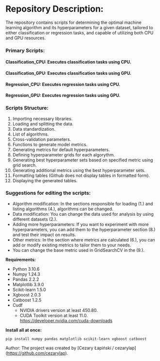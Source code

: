 # Repository Description:

The repository contains scripts for determining the optimal machine learning algorithm and its hyperparameters for a given dataset, tailored to either classification or regression tasks, and capable of utilizing both CPU and GPU resources.

### Primary Scripts:
#### Classification_CPU: Executes classification tasks using CPU.
#### Classification_GPU: Executes classification tasks using GPU.
#### Regression_CPU: Executes regression tasks using CPU.
#### Regression_GPU: Executes regression tasks using GPU.

### Scripts Structure:
1. Importing necessary libraries.
2. Loading and splitting the data.
3. Data standardization.
4. List of algorithms.
5. Cross-validation parameters.
6. Functions to generate model metrics.
7. Generating metrics for default hyperparameters.
8. Defining hyperparameter grids for each algorythm.
9. Generating best hyperparameter sets based on specified metric using grid search.
10. Generating additional metrics using the best hyperparameter sets.
11. Formatting tables (Github does not display tables in formatted form).
12. Displaying the generated tables.

### Suggestions for editing the scripts:
* Algorithm modification: In the sections responsible for loading (1.) and listing algorithms (4.), algorithms can be changed.
* Data modification: You can change the data used for analysis by using different datasets (2.).
* Adding more hyperparameters: If you want to experiment with more hyperparameters, you can add them to the hyperparameter section (8.) and test their impact on results.
* Other metrics: In the section where metrics are calculated (6.), you can add or modify existing metrics to tailor them to your needs.
* You can change the base metric used in GridSearchCV in the (9.).

**Requirements:**
* Python 3.10.6
* Numpy 1.24.3
* Pandas 2.2.2
* Matplotlib 3.9.0
* Scikit-learn 1.5.0
* Xgboost 2.0.3
* Catboost 1.2.5
* Cudf
  * NVIDIA drivers version at least 450.80.
  * CUDA Toolkit version at least 11.0.  https://developer.nvidia.com/cuda-downloads

**Install all at once:**
```
pip install numpy pandas matplotlib scikit-learn xgboost catboost
```

Author:
The project was created by [Cezary Łapiński / cezarylap] (https://github.com/cezarylap).


